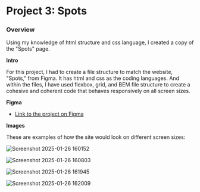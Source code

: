 # Project 3: Spots

### Overview  
Using my knowledge of html structure and css language, I created a copy of the "Spots" page.
  
**Intro**
  
For this project, I had to create a file structure to match the website, "Spots," from Figma.
It has html and css as the coding languages. And within the files, I have used flexbox, grid, and BEM file structure to create a cohesive and coherent code that behaves responsively on all screen sizes.
  
**Figma**  

* [Link to the project on Figma](https://www.figma.com/file/BBNm2bC3lj8QQMHlnqRsga/Sprint-3-Project-%E2%80%94-Spots?type=design&node-id=2%3A60&mode=design&t=afgNFybdorZO6cQo-1)
  
**Images**  

These are examples of how the site would look on different screen sizes:

 ![Screenshot 2025-01-26 160152](https://github.com/user-attachments/assets/e62415e0-72a2-40af-9763-0e02fb794818)


![Screenshot 2025-01-26 160803](https://github.com/user-attachments/assets/67d40847-0621-43a3-8f6d-85e867aecb18)


![Screenshot 2025-01-26 161945](https://github.com/user-attachments/assets/884e6fab-6135-437a-ac53-9578918de889)


![Screenshot 2025-01-26 162009](https://github.com/user-attachments/assets/f74ebae6-f288-47f0-8e8b-22423f8e3e22)
